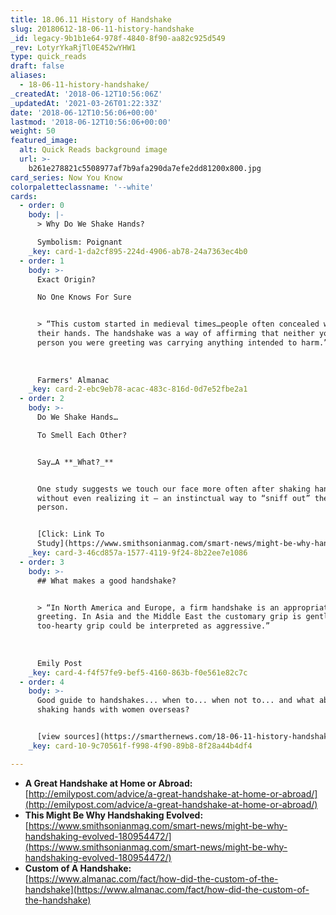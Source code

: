 ```yaml
---
title: 18.06.11 History of Handshake
slug: 20180612-18-06-11-history-handshake
_id: legacy-9b1b1e64-978f-4840-8f90-aa82c925d549
_rev: LotyrYkaRjTl0E452wYHW1
type: quick_reads
draft: false
aliases:
  - 18-06-11-history-handshake/
_createdAt: '2018-06-12T10:56:06Z'
_updatedAt: '2021-03-26T01:22:33Z'
date: '2018-06-12T10:56:06+00:00'
lastmod: '2018-06-12T10:56:06+00:00'
weight: 50
featured_image:
  alt: Quick Reads background image
  url: >-
    b261e278821c5508977af7b9afa290da7efe2dd81200x800.jpg
card_series: Now You Know
colorpaletteclassname: '--white'
cards:
  - order: 0
    body: |-
      > Why Do We Shake Hands?

      Symbolism: Poignant
    _key: card-1-da2cf895-224d-4906-ab78-24a7363ec4b0
  - order: 1
    body: >-
      Exact Origin?  

      No One Knows For Sure


      > “This custom started in medieval times…people often concealed weapons in
      their hands. The handshake was a way of affirming that neither you nor the
      person you were greeting was carrying anything intended to harm.”  
        
        
        
      Farmers' Almanac
    _key: card-2-ebc9eb78-acac-483c-816d-0d7e52fbe2a1
  - order: 2
    body: >-
      Do We Shake Hands…  

      To Smell Each Other?


      Say…A **_What?_**


      One study suggests we touch our face more often after shaking hands,
      without even realizing it – an instinctual way to “sniff out” the other
      person.


      [Click: Link To
      Study](https://www.smithsonianmag.com/smart-news/might-be-why-handshaking-evolved-180954472/)
    _key: card-3-46cd857a-1577-4119-9f24-8b22ee7e1086
  - order: 3
    body: >-
      ## What makes a good handshake?


      > “In North America and Europe, a firm handshake is an appropriate form of
      greeting. In Asia and the Middle East the customary grip is gentler; a
      too-hearty grip could be interpreted as aggressive.”  
        
        
        
      Emily Post
    _key: card-4-f4f57fe9-bef5-4160-863b-f0e561e82c7c
  - order: 4
    body: >-
      Good guide to handshakes... when to... when not to... and what about
      shaking hands with women overseas?


      [view sources](https://smarthernews.com/18-06-11-history-handshake/)
    _key: card-10-9c70561f-f998-4f90-89b8-8f28a44b4df4

---
```

* **A Great Handshake at Home or Abroad:**  
[http://emilypost.com/advice/a-great-handshake-at-home-or-abroad/](http://emilypost.com/advice/a-great-handshake-at-home-or-abroad/)
* **This Might Be Why Handshaking Evolved:**  
[https://www.smithsonianmag.com/smart-news/might-be-why-handshaking-evolved-180954472/](https://www.smithsonianmag.com/smart-news/might-be-why-handshaking-evolved-180954472/)
* **Custom of A Handshake:**  
[https://www.almanac.com/fact/how-did-the-custom-of-the-handshake](https://www.almanac.com/fact/how-did-the-custom-of-the-handshake)